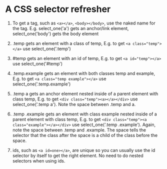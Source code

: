 # A CSS selector refresher

1. To get a tag, such as ``<a></a>``, ``<body></body>``, use the naked name for the tag. E.g. select_one('a') gets an anchor/link element, select_one('body') gets the body element

2. .temp gets an element with a class of temp, E.g. to get ``<a class="temp"></a>`` use select_one('.temp')

3. #temp gets an element with an id of temp, E.g. to get ``<a id="temp"></a>`` use select_one('#temp')

4. .temp.example gets an element with both classes temp and example, E.g. to get ``<a class="temp example"></a>`` use select_one('.temp.example')

5. .temp a gets an anchor element nested inside of a parent element with class temp, E.g. to get ``<div class="temp"><a></a></div>`` use select_one('.temp a'). Note the space between .temp and a.

6. .temp .example gets an element with class example nested inside of a parent element with class temp, E.g. to get ``<div class="temp"><a class="example"></a></div>`` use select_one('.temp .example'). Again, note the space between .temp and .example. The space tells the selector that the class after the space is a child of the class before the space.

7. ids, such as ``<a id=one></a>``, are unique so you can usually use the id selector by itself to get the right element. No need to do nested selectors when using ids.

<!-- More selectors: https://www.w3schools.com/cssref/css_selectors.php -->